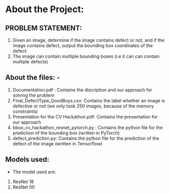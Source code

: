 # About the Project:

## PROBLEM STATEMENT:

1. Given an image, determine if the image contains defect or not, and if the image contains defect, output the bounding box coordinates of the defect.
2. The image can contain multiple bounding boxes (i.e it can can contain multiple defects)



## About the files: -

1. Documentation.pdf : Contains the discription and our approach for solving the problem
2. Final_DefectType_GoodBoys.csv: Contains the label whether an image is defective or not (we only took 250 images, because of the memory constraints)
3. Presentation for the CV Hackathon.pdf: Contains the presentation for our approach
4. bbox_cv_hackathon_resnet_pytorch.py : Contains the python file for the prediction of the bounding box (written in PyTorch)
5. defect_prediction.py: Contains the python file for the prediction of the defect of the image (written in Tensorflow)

## Models used:

* The model used are:
1. ResNet 18
2. ResNet 50




